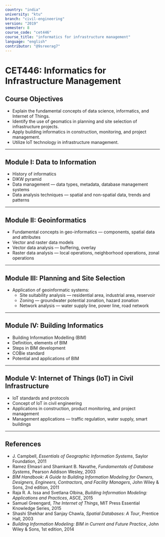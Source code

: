 ```yaml
---
country: "india"
university: "ktu"
branch: "civil-engineering"
version: "2019"
semester: 8
course_code: "cet446"
course_title: "informatics for infrastructure management"
language: "english"
contributor: "@9sreerag7"
---
```


# CET446: Informatics for Infrastructure Management

## Course Objectives

- Explain the fundamental concepts of data science, informatics, and Internet of Things.  
- Identify the use of geomatics in planning and site selection of infrastructure projects.  
- Apply building informatics in construction, monitoring, and project management.  
- Utilize IoT technology in infrastructure management.  

---

## Module I: Data to Information

- History of informatics  
- DIKW pyramid  
- Data management — data types, metadata, database management systems  
- Data analysis techniques — spatial and non-spatial data, trends and patterns  

---

## Module II: Geoinformatics

- Fundamental concepts in geo-informatics — components, spatial data and attributes  
- Vector and raster data models  
- Vector data analysis — buffering, overlay  
- Raster data analysis — local operations, neighborhood operations, zonal operations  

---

## Module III: Planning and Site Selection

- Application of geoinformatic systems:  
  - Site suitability analysis — residential area, industrial area, reservoir  
  - Zoning — groundwater potential zonation, hazard zonation  
  - Network analysis — water supply line, power line, road network  

---

## Module IV: Building Informatics

- Building Information Modelling (BIM)  
- Definition, elements of BIM  
- Steps in BIM development  
- COBie standard  
- Potential and applications of BIM  

---

## Module V: Internet of Things (IoT) in Civil Infrastructure

- IoT standards and protocols  
- Concept of IoT in civil engineering  
- Applications in construction, product monitoring, and project management  
- Management applications — traffic regulation, water supply, smart buildings  

---

## References

- J. Campbell, *Essentials of Geographic Information Systems*, Saylor Foundation, 2011  
- Ramez Elmasri and Shamkant B. Navathe, *Fundamentals of Database Systems*, Pearson Addison Wesley, 2003  
- *BIM Handbook: A Guide to Building Information Modeling for Owners, Designers, Engineers, Contractors, and Facility Managers*, John Wiley & Sons, 2nd edition, 2011  
- Raja R. A. Issa and Svetlana Olbina, *Building Information Modeling: Applications and Practices*, ASCE, 2015  
- Samuel Greengard, *The Internet of Things*, MIT Press Essential Knowledge Series, 2015  
- Shashi Shekhar and Sanjay Chawla, *Spatial Databases: A Tour*, Prentice Hall, 2003  
- *Building Information Modeling: BIM in Current and Future Practice*, John Wiley & Sons, 1st edition, 2014  

